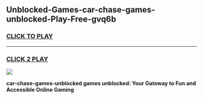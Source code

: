 
## Unblocked-Games-car-chase-games-unblocked-Play-Free-gvq6b
<h3>
<a href="https://premium76.site?title=car-chase-games-unblocked&ref=17A">CLICK TO PLAY</a></h3>
<hr>

<h3>
<a href="https://premium76.site?title=car-chase-games-unblocked&ref=17A">CLICK 2 PLAY</a>
  
</h3>

<a href="https://premium76.site?title=car-chase-games-unblocked&ref=17A"><img src="https://clearcache.store/games.png"></a>


**car-chase-games-unblocked games unblocked: Your Gateway to Fun and Accessible Online Gaming**

